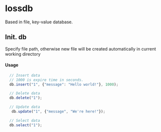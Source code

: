 # lossdb
Based in file, key-value database.

## Init. db

Specify file path, otherwise new file will be created automatically in current working directory

#### Usage
```js
  // Insert data
  // 1000 is expire time in seconds.
  db.insert("1", {"message": "Hello world!"}, 1000);
  
  // Delete data
  db.delete("1");
  
  // Update data
   db.update("1", {"message", "We're here!"});
   
  // Select data
  db.select("1");
```
